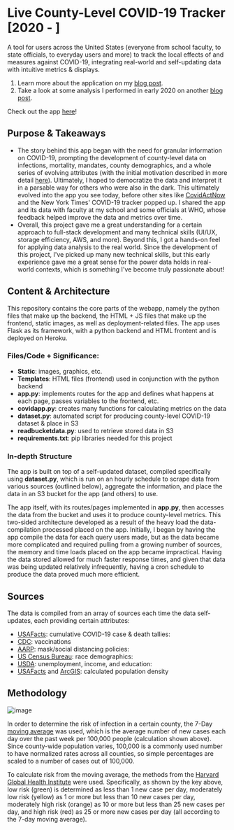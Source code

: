 # Live County-Level COVID-19 Tracker [2020 - ]
A tool for users across the United States (everyone from school faculty, to state officials, to everyday users and more) to track the local effects of and measures against COVID-19, integrating real-world and self-updating data with intuitive metrics & displays.

1) Learn more about the application on my [blog post](https://kabirmoghe.medium.com/live-covid-19-county-level-web-app-dbd6db3cc6bf).
2) Take a look at some analysis I performed in early 2020 on another [blog post](https://kabirmoghe.medium.com/county-based-covid-19-dataset-and-analytical-trends-ff1617030ba8).

Check out the app [here](https://livecovidapp.herokuapp.com)!

## Purpose & Takeaways
* The story behind this app began with the need for granular information on COVID-19, prompting the development of county-level data on infections, mortality, mandates, county demographics, and a whole series of evolving attributes (with the initial motivation described in more detail [here](https://kabirmoghe.medium.com/county-based-covid-19-dataset-and-analytical-trends-ff1617030ba8)). Ultimately, I hoped to democratize the data and interpret it in a parsable way for others who were also in the dark. This ultimately evolved into the app you see today, before other sites like [CovidActNow](https://covidactnow.org/?s=48033551) and the New York Times' COVID-19 tracker popped up. I shared the app and its data with faculty at my school and some officials at WHO, whose feedback helped improve the data and metrics over time.
* Overall, this project gave me a great understanding for a certain approach to full-stack development and many technical skills (UI/UX, storage efficiency, AWS, and more). Beyond this, I got a hands-on feel for applying data analysis to the real world. Since the development of this project, I've picked up many new technical skills, but this early experience gave me a great sense for the power data holds in real-world contexts, which is something I've become truly passionate about!
  
## Content & Architecture
This repository contains the core parts of the webapp, namely the python files that make up the backend, the HTML + JS files that make up the frontend, static images, as well as deployment-related files. The app uses Flask as its framework, with a python backend and HTML frontent and is deployed on Heroku. 

### Files/Code + Significance:
* <b>Static</b>: images, graphics, etc.
* <b>Templates</b>: HTML files (frontend) used in conjunction with the python backend
* <b>app.py</b>: implements routes for the app and defines what happens at each page, passes variables to the frontend, etc.
* <b>covidapp.py</b>: creates many functions for calculating metrics on the data
* <b>dataset.py</b>: automated script for producing county-level COVID-19 dataset & place in S3
* <b>readbucketdata.py</b>: used to retrieve stored data in S3
* <b>requirements.txt</b>: pip libraries needed for this project

### In-depth Structure
The app is built on top of a self-updated dataset, compiled specifically using <b>dataset.py</b>, which is run on an hourly schedule to scrape data from various sources (outlined below), aggregate the information, and place the data in an S3 bucket for the app (and others) to use. 

The app itself, with its routes/pages implemented in <b>app.py</b>, then accesses the data from the bucket and uses it to produce county-level metrics. This two-sided architecture developed as a result of the heavy load the data-compilation processed placed on the app. Initially, I began by having the app compile the data for each query users made, but as the data became more complicated and required pulling from a growing number of sources, the memory and time loads placed on the app became impractical. Having the data stored allowed for much faster response times, and given that data was being updated relatively infrequently, having a cron schedule to produce the data proved much more efficient.

## Sources
The data is compiled from an array of sources each time the data self-updates, each providing certain attributes:
* [USAFacts](https://usafacts.org/visualizations/coronavirus-covid-19-spread-map/): cumulative COVID-19 case & death tallies: 
* [CDC](https://usafacts.org/visualizations/coronavirus-covid-19-spread-map/): vaccinations
* [AARP](https://www.aarp.org/health/healthy-living/info-2020/states-mask-mandates-coronavirus.html): mask/social distancing policies: 
* [US Census Bureau](https://www2.census.gov/programs-surveys/popest/datasets/2010-2020/counties/totals/): race demographics: 
* [USDA](https://www.ers.usda.gov/data-products/county-level-data-sets/download-data/): unemployment, income, and education:
* [USAFacts](https://usafacts.org/visualizations/coronavirus-covid-19-spread-map/) and [ArcGIS](https://hub.arcgis.com/datasets/esri::usa-counties/about): calculated population density

## Methodology
![image](https://github.com/kabirmoghe/county-level-covid-tracker/assets/64380076/cc5f4964-0c76-40a5-bfe3-9f84b4bba562)

In order to determine the risk of infection in a certain county, the 7-Day [moving average](https://www.georgiaruralhealth.org/blog/what-is-a-moving-average-and-why-is-it-useful/) was used, which is the average number of new cases each day over the past week per 100,000 people (calculation shown above). Since county-wide population varies, 100,000 is a commonly used number to have normalized rates across all counties, so simple percentages are scaled to a number of cases out of 100,000.

To calculate risk from the moving average, the methods from the [Harvard Global Health Institute](https://ethics.harvard.edu/files/center-for-ethics/files/key_metrics_and_indicators_v4.pdf) were used. Specifically, as shown by the key above, low risk (green) is determined as less than 1 new case per day, moderately low risk (yellow) as 1 or more but less than 10 new cases per day, moderately high risk (orange) as 10 or more but less than 25 new cases per day, and high risk (red) as 25 or more new cases per day (all according to the 7-day moving average).

